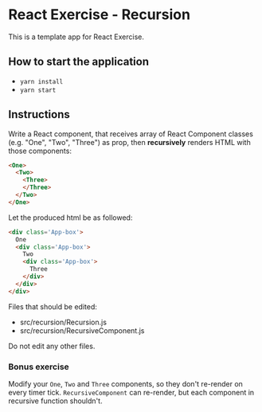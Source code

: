 # React Exercise - Recursion
This is a template app for React Exercise.

## How to start the application
- `yarn install`
- `yarn start`

## Instructions
Write a React component, that receives array of React Component classes (e.g. "One", "Two", "Three") as prop, then **recursively** renders HTML with those components:
```html
<One>
  <Two>
    <Three>
    </Three>
  </Two>
</One>
```

Let the produced html be as followed:

```html
<div class='App-box'>
  One
  <div class='App-box'>
    Two
    <div class='App-box'>
      Three
    </div>
  </div>
</div>
```

Files that should be edited:
- src/recursion/Recursion.js
- src/recursion/RecursiveComponent.js

Do not edit any other files.

### Bonus exercise
Modify your `One`, `Two` and `Three` components, so they don't re-render on every timer tick. `RecursiveComponent` can re-render, but each component in recursive function shouldn't.
